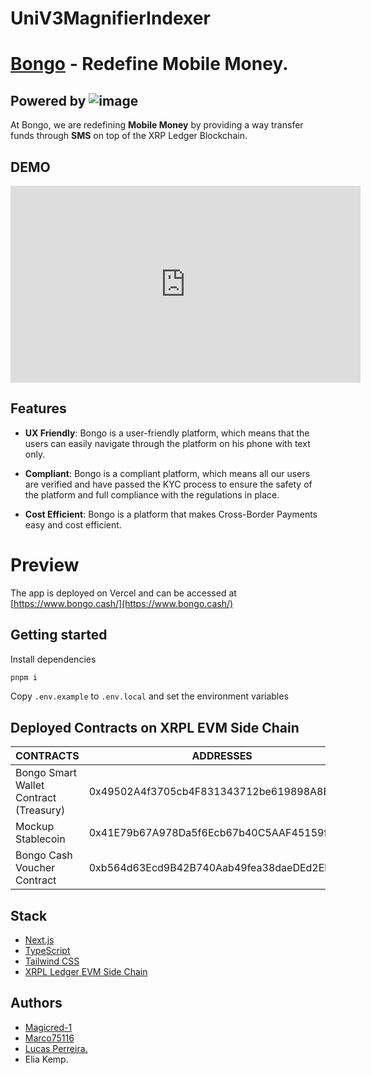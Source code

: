# UniV3MagnifierIndexer

# [Bongo](https://www.bongo.cash/) - Redefine Mobile Money.

## Powered by ![image](https://github.com/Magicred-1/BongoRWA/assets/86433099/5d039d56-17f6-468a-9bab-d6b208156694)

At Bongo, we are redefining **Mobile Money** by providing a way transfer funds through **SMS** on top of the XRP Ledger Blockchain.

## DEMO

<iframe width="560" height="315" src="https://www.youtube.com/embed/X1wFc1a9A38?si=lCkEnb2ckEEyqvX8" title="YouTube video player" frameborder="0" allow="accelerometer; autoplay; clipboard-write; encrypted-media; gyroscope; picture-in-picture; web-share" referrerpolicy="strict-origin-when-cross-origin" allowfullscreen></iframe>

## Features

- **UX Friendly**: Bongo is a user-friendly platform, which means that the users can easily navigate through the platform on his phone with text only.

- **Compliant**: Bongo is a compliant platform, which means all our users are verified and have passed the KYC process to ensure the safety of the platform and full compliance with the regulations in place.

- **Cost Efficient**: Bongo is a platform that makes Cross-Border Payments easy and cost efficient.

# Preview

The app is deployed on Vercel and can be accessed at [https://www.bongo.cash/](https://www.bongo.cash/)

## Getting started

Install dependencies

```bash
pnpm i
```

Copy `.env.example` to `.env.local` and set the environment variables

## Deployed Contracts on XRPL EVM Side Chain

| CONTRACTS                              | ADDRESSES                                  |
| -------------------------------------- | ------------------------------------------ |
| Bongo Smart Wallet Contract (Treasury) | 0x49502A4f3705cb4F831343712be619898A8B528F |
| Mockup Stablecoin                      | 0x41E79b67A978Da5f6Ecb67b40C5AAF45159f1D5f |
| Bongo Cash Voucher Contract            | 0xb564d63Ecd9B42B740Aab49fea38daeDEd2Eb734 |

## Stack

- [Next.js](https://nextjs.org/)
- [TypeScript](https://www.typescriptlang.org/)
- [Tailwind CSS](https://tailwindcss.com/)
- [XRPL Ledger EVM Side Chain](https://xrpl.org/docs/concepts/xrpl-sidechains/)

## Authors

- [Magicred-1](https://github.com/Magicred-1/)
- [Marco75116](https://github.com/Marco75116)
- [Lucas Perreira.](https://github.com/deucalionn)
- Elia Kemp.
